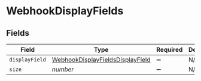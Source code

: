 # WebhookDisplayFields


## Fields

| Field                                                                                       | Type                                                                                        | Required                                                                                    | Description                                                                                 | Example                                                                                     |
| ------------------------------------------------------------------------------------------- | ------------------------------------------------------------------------------------------- | ------------------------------------------------------------------------------------------- | ------------------------------------------------------------------------------------------- | ------------------------------------------------------------------------------------------- |
| `displayField`                                                                              | [WebhookDisplayFieldsDisplayField](../../models/shared/webhookdisplayfieldsdisplayfield.md) | :heavy_minus_sign:                                                                          | N/A                                                                                         |                                                                                             |
| `size`                                                                                      | *number*                                                                                    | :heavy_minus_sign:                                                                          | N/A                                                                                         | 1                                                                                           |